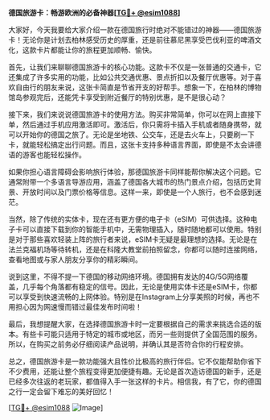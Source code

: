 **德国旅游卡：畅游欧洲的必备神器[[TG💪+ @esim1088](https://t.me/s/esim1088)]**

大家好，今天我要给大家介绍一款在德国旅行时绝对不能错过的神器——德国旅游卡！无论你是计划去柏林感受历史的厚重，还是前往慕尼黑享受巴伐利亚的啤酒文化，这款卡片都能让你的旅程更加顺畅、愉快。

首先，让我们来聊聊德国旅游卡的核心功能。这款卡不仅是一张普通的交通卡，它还集成了许多实用的功能，比如公共交通优惠、景点折扣以及餐厅优惠等。对于喜欢自由行的朋友来说，这张卡简直是节省开支的好帮手。想象一下，在柏林的博物馆岛参观完后，还能凭卡享受到附近餐厅的特别优惠，是不是很心动？

接下来，我们来说说德国旅游卡的使用方法。购买非常简单，你可以在网上直接下单，然后通过手机应用激活即可。激活后，你只需将卡插入手机或者随身携带，就可以开始你的德国之旅了。无论是坐地铁、公交车，还是去火车上，只要刷一下卡，就能轻松搞定出行问题。而且，这张卡支持多种语言界面，即使是不太会讲德语的游客也能轻松操作。

如果你担心语言障碍会影响旅行体验，那德国旅游卡同样能帮你解决这个问题。它通常附带一个多语言导游应用，涵盖了德国各大城市的热门景点介绍，包括历史背景、开放时间以及门票价格等信息。这样一来，即使是一个人旅行，也不会感到迷茫。

当然，除了传统的实体卡，现在还有更方便的电子卡（eSIM）可供选择。这种电子卡可以直接下载到你的智能手机中，无需物理插入，随时随地都可以使用。特别是对于那些喜欢轻装上阵的旅行者来说，eSIM卡无疑是最理想的选择。无论是在法兰克福机场等待转机，还是在科隆大教堂前拍照留念，你都可以随时连接网络，查看地图或与家人朋友分享你的精彩瞬间。

说到这里，不得不提一下德国的移动网络环境。德国拥有发达的4G/5G网络覆盖，几乎每个角落都有稳定的信号。因此，无论是使用实体卡还是eSIM卡，你都可以享受到快速流畅的上网体验。特别是在Instagram上分享美照的时候，再也不用担心因为网速慢而错过最佳发布时间啦！

最后，我想提醒大家，在选择德国旅游卡时一定要根据自己的需求来挑选合适的版本。有些卡可能只适用于特定的城市或地区，而另一些则提供了全国范围的服务。所以，在购买之前务必仔细阅读产品说明，并确认其是否符合你的行程安排。

总之，德国旅游卡是一款功能强大且性价比极高的旅行伴侣。它不仅能帮助你省下不少费用，还能让整个旅程变得更加便捷有趣。无论是首次造访德国的新手，还是已经多次往返的老玩家，都值得入手一张这样的卡片。相信我，有了它，你的德国之行一定会留下难忘的美好回忆！

[[TG💪+ @esim1088](https://t.me/s/esim1088) ![Image](https://i.postimg.cc/4NQfJmqS/Snipaste-2025-05-13-00-14-12.png)]